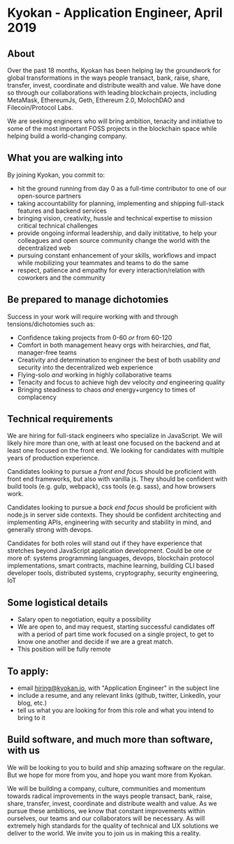 # Kyokan - Application Engineer, April 2019

## About

Over the past 18 months, Kyokan has been helping lay the groundwork for global transformations in the ways people transact, bank, raise, share, transfer, invest, coordinate and distribute wealth and value. We have done so through our collaborations with leading blockchain projects, including MetaMask, EthereumJs, Geth, Ethereum 2.0, MolochDAO and Filecoin/Protocol Labs.

We are seeking engineers who will bring ambition, tenacity and initiative to some of the most important FOSS projects in the blockchain space while helping build a world-changing company.

## What you are walking into

By joining Kyokan, you commit to:
- hit the ground running from day 0 as a full-time contributor to one of our open-source partners
- taking accountability for planning, implementing and shipping full-stack features and backend services
- bringing vision, creativity, hussle and technical expertise to mission critical technical challenges
- provide ongoing informal leadership, and daily inititative, to help your colleagues and open source community change the world with the decentralized web
- pursuing constant enhancement of your skills, workflows and impact  while mobilizing your teammates and teams to do the same
- respect, patience and empathy for every interaction/relation with coworkers and the community

## Be prepared to manage dichotomies

Success in your work will require working with and through tensions/dichotomies such as:
- Confidence taking projects from 0-60 *or* from 60-120
- Comfort in both management heavy orgs with heirarchies, *and* flat, manager-free teams
- Creativity and determination to engineer the best of both usability *and* security into the decentralized web experience
- Flying-solo *and* working in highly collaborative teams
- Tenacity and focus to achieve high dev velocity *and* engineering quality
- Bringing steadiness to chaos *and* energy+urgency to times of complacency

## Technical requirements

We are hiring for full-stack engineers who specialize in JavaScript. We will likely hire more than one, with at least one focused on the backend and at least one focused on the front end. We looking for candidates with multiple years of production experience.

Candidates looking to pursue a *front end focus* should be proficient with front end frameworks, but also with vanilla js. They should be confident with build tools (e.g. gulp, webpack), css tools (e.g. sass), and how browsers work.

Candidates looking to pursue a *back end focus* should be proficient with node.js in server side contexts. They should be confident architecting and implementing APIs, engineering with security and stability in mind, and generally strong with devops.

Candidates for both roles will stand out if they have experience that stretches beyond JavaScript application development. Could be one or more of: systems programming languages, devops, blockchain protocol implementations, smart contracts, machine learning, building CLI based developer tools, distributed systems, cryptography, security engineering, IoT

## Some logistical details

- Salary open to negotiation, equity a possibility
- We are open to, and may request, starting successful candidates off with a period of part time work focused on a single project, to get to know one another and decide if we are a great match.
- This position will be fully remote

## To apply:

- email hiring@kyokan.io, with "Application Engineer" in the subject line
- include a resume, and any relevant links (github, twitter, LinkedIn, your blog, etc.)
- tell us what you are looking for from this role and what you intend to bring to it

## Build software, and much more than software, with us

We will be looking to you to build and ship amazing software on the regular. But we hope for more from you, and hope you want more from Kyokan.

We will be building a company, culture, communities and momentum towards radical improvements in the ways people transact, bank, raise, share, transfer, invest, coordinate and distribute wealth and value. As we pursue these ambitions, we know that constant improvements within ourselves, our teams and our collaborators will be necessary. As will extremely high standards for the quality of technical and UX solutions we deliver to the world. We invite you to join us in making this a reality.
